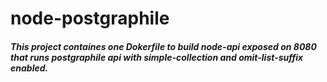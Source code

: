 # node-postgraphile
##### This project containes one Dokerfile to build node-api exposed on 8080 that runs postgraphile api with simple-collection and omit-list-suffix enabled.

